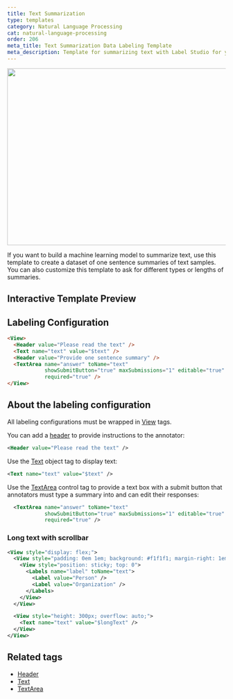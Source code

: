 ```yaml
---
title: Text Summarization
type: templates
category: Natural Language Processing
cat: natural-language-processing
order: 206
meta_title: Text Summarization Data Labeling Template
meta_description: Template for summarizing text with Label Studio for your machine learning and data science projects.
---
```


<img src="/images/templates/text-summarization.png" alt="" class="gif-border" width="552px" height="408px" />

If you want to build a machine learning model to summarize text, use this template to create a dataset of one sentence summaries of text samples. You can also customize this template to ask for different types or lengths of summaries. 

## Interactive Template Preview

<div id="main-preview"></div>

## Labeling Configuration

```html
<View>
  <Header value="Please read the text" />
  <Text name="text" value="$text" />
  <Header value="Provide one sentence summary" />
  <TextArea name="answer" toName="text"
            showSubmitButton="true" maxSubmissions="1" editable="true"
            required="true" />
</View>
```

## About the labeling configuration

All labeling configurations must be wrapped in [View](/tags/view.html) tags.

You can add a [header](/tags/header.html) to provide instructions to the annotator:
```xml
<Header value="Please read the text" />
```

Use the [Text](/tags/text.html) object tag to display text:
```xml
<Text name="text" value="$text" />
```

Use the [TextArea](/tags/textarea.html) control tag to provide a text box with a submit button that annotators must type a summary into and can edit their responses:
```xml
  <TextArea name="answer" toName="text"
            showSubmitButton="true" maxSubmissions="1" editable="true"
            required="true" />
```

### Long text with scrollbar

```xml
<View style="display: flex;">
  <View style="padding: 0em 1em; background: #f1f1f1; margin-right: 1em; border-radius: 3px">
    <View style="position: sticky; top: 0">
      <Labels name="label" toName="text">
        <Label value="Person" />
        <Label value="Organization" />
      </Labels>
    </View>
  </View>

  <View style="height: 300px; overflow: auto;">
    <Text name="text" value="$longText" />
  </View>
</View>
```

## Related tags

- [Header](/tags/header.html)
- [Text](/tags/text.html)
- [TextArea](/tags/textarea.html)
